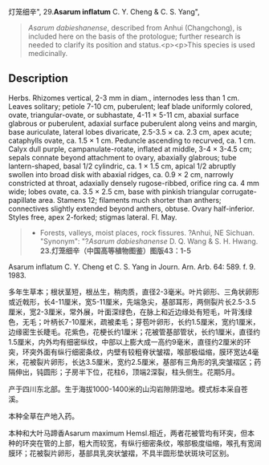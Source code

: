 灯笼细辛",
29.**Asarum inflatum** C. Y. Cheng & C. S. Yang",

> *Asarum* *dabieshanense*, described from Anhui (Changchong), is included here on the basis of the protologue; further research is needed to clarify its position and status.&lt;p&gt;&lt;p&gt;This species is used medicinally.

## Description
Herbs. Rhizomes vertical, 2-3 mm in diam., internodes less than 1 cm. Leaves solitary; petiole 7-10 cm, puberulent; leaf blade uniformly colored, ovate, triangular-ovate, or subhastate, 4-11 × 5-11 cm, abaxial surface glabrous or puberulent, adaxial surface puberulent along veins and margin, base auriculate, lateral lobes divaricate, 2.5-3.5 × ca. 2.3 cm, apex acute; cataphylls ovate, ca. 1.5 × 1 cm. Peduncle ascending to recurved, ca. 1 cm. Calyx dull purple, campanulate-rotate, inflated at middle, 3-4 × 3-4.5 cm; sepals connate beyond attachment to ovary, abaxially glabrous; tube lantern-shaped, basal 1/2 cylindric, ca. 1 × 1.5 cm, apical 1/2 abruptly swollen into broad disk with abaxial ridges, ca. 0.9 × 2 cm, narrowly constricted at throat, adaxially densely rugose-ribbed, orifice ring ca. 4 mm wide; lobes ovate, ca. 3.5 × 2.5 cm, base with pinkish triangular corrugate-papillate area. Stamens 12; filaments much shorter than anthers; connectives slightly extended beyond anthers, obtuse. Ovary half-inferior. Styles free, apex 2-forked; stigmas lateral. Fl. May.

> * Forests, valleys, moist places, rock fissures. ?Anhui, NE Sichuan.
  "Synonym": "?*Asarum* *dabieshanense* D. Q. Wang &amp; S. H. Hwang.
**23.灯笼细辛（中国高等植物图鉴）图版43：1-5**

Asarum inflatum C. Y. Cheng et C. S. Yang in Journ. Arn. Arb. 64: 589. f. 9. 1983.

多年生草本；根状茎短，根丛生，稍肉质，直径2-3毫米。叶片卵形、三角状卵形或近戟形，长4-11厘米，宽5-11厘米，先端急尖，基部耳形，两侧裂片长2.5-3.5厘米，宽2-3厘米，常外展，叶面深绿色，在脉上和近边缘处有短毛，叶背浅绿色，无毛；叶柄长7-10厘米，疏被柔毛；芽苞叶卵形，长约1.5厘米，宽约1厘米，边缘密生长睫毛。花紫色，花梗长约1厘米；花被管基部管状，长约1厘米，直径约1.5厘米，内外均有细密纵纹，中部以上膨大成一高约9毫米，直径约2厘米的环突，环突外面有纵行细密条纹，内壁有较粗脊状皱褶，喉部极缢缩，膜环宽达4毫米，花被裂片卵形，长达3.5厘米，宽约2.5厘米，基部有三角形的乳突皱褶区；药隔伸出，钝圆形；子房半下位，花柱6，顶端2深裂，柱头侧生。花期5月。

产于四川东北部。生于海拔1000-1400米的山沟岩隙阴湿地。模式标本采自苍溪。

本种全草在产地入药。

本种和大叶马蹄香Asarum maximum Hemsl.相近，两者花被管均有环突，但本种的环突在管的上部，粗大而较宽，有纵行细密条纹，喉部极度缢缩，喉孔有宽阔膜环；花被裂片卵形，基部具乳突状皱褶，不具半圆形垫状斑块可区别。
